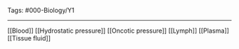 Tags: #000-Biology/Y1

---
[[Blood]]
[[Hydrostatic pressure]]
[[Oncotic pressure]]
[[Lymph]]
[[Plasma]]
[[Tissue fluid]]
